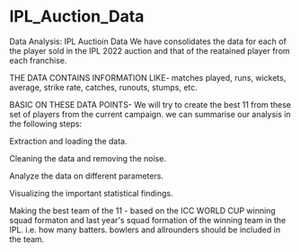 # IPL_Auction_Data
Data Analysis: IPL Auctioin Data We have consolidates the data for each of the player sold  in the IPL 2022 auction and that of the reatained player from each franchise.


THE DATA CONTAINS INFORMATION LIKE- matches played, runs, wickets, average, strike rate, catches, runouts, stumps, etc.

BASIC ON THESE DATA POINTS- We will try to create the best 11 from these set of players from the current campaign. we can summarise our analysis in the following steps:

Extraction and loading the data.

Cleaning the data and removing the noise.

Analyze the data on different parameters.

Visualizing the important statistical findings.

Making the best team of the 11 - based on the ICC WORLD CUP winning squad formaton and last year's squad formation of the winning team in the IPL. i.e. how many batters. bowlers and allrounders should be included in the team.
